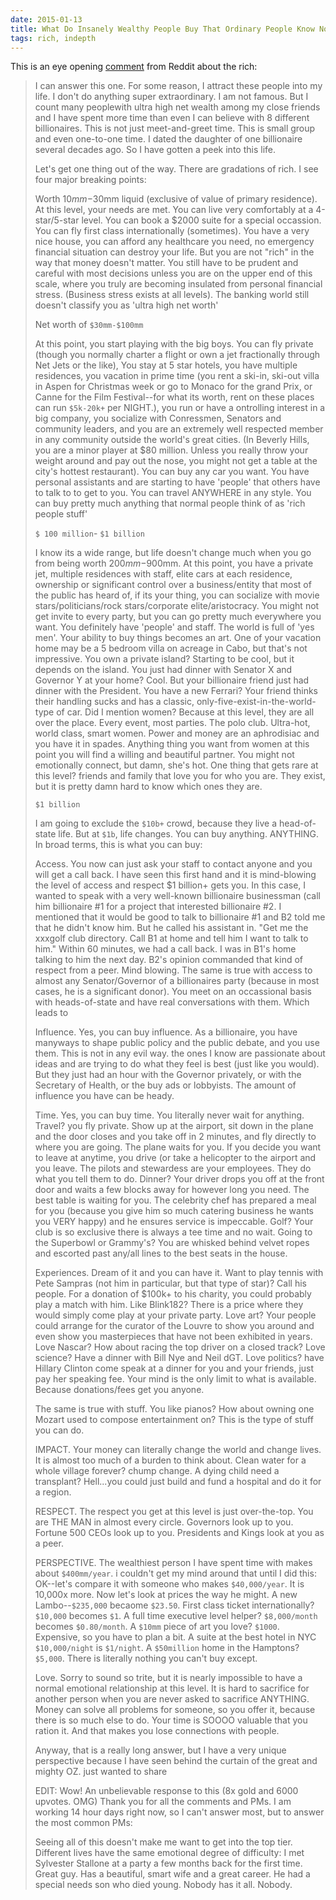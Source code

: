 ```yaml
---
date: 2015-01-13
title: What Do Insanely Wealthy People Buy That Ordinary People Know Nothing About
tags: rich, indepth
---
```


This is an eye opening [comment](https://www.reddit.com/r/AskReddit/comments/2s9u0s/what_do_insanely_wealthy_people_buy_that_ordinary/cnnmca8/) from Reddit about the rich: 

> I can answer this one. For some reason, I attract these people into my life. I don't do anything super extraordinary. I am not famous. But I count many peoplewith ultra high net wealth among my close friends and I have spent more time than even I can believe with 8 different billionaires. This is not just meet-and-greet time. This is small group and even one-to-one time. I dated the daughter of one billionaire several decades ago. So I have gotten a peek into this life.
> 
> Let's get one thing out of the way. There are gradations of rich. I see four major breaking points:
> 
> Worth $10mm-$30mm liquid (exclusive of value of primary residence). At this level, your needs are met. You can live very comfortably at a 4-star/5-star level. You can book a $2000 suite for a special occassion. You can fly first class internationally (sometimes). You have a very nice house, you can afford any healthcare you need, no emergency financial situation can destroy your life. But you are not "rich" in the way that money doesn't matter. You still have to be prudent and careful with most decisions unless you are on the upper end of this scale, where you truly are becoming insulated from personal financial stress. (Business stress exists at all levels). The banking world still doesn't classify you as 'ultra high net worth'
> 
> Net worth of `$30mm-$100mm`
> 
> At this point, you start playing with the big boys. You can fly private (though you normally charter a flight or own a jet fractionally through Net Jets or the like), You stay at 5 star hotels, you have multiple residences, you vacation in prime time (you rent a ski-in, ski-out villa in Aspen for Christmas week or go to Monaco for the grand Prix, or Canne for the Film Festival--for what its worth, rent on these places can run `$5k-20k+` per NIGHT.), you run or have a ontrolling interest in a big company, you socialize with Conressmen, Senators and community leaders, and you are an extremely well respected member in any community outside the world's great cities. (In Beverly Hills, you are a minor player at $80 million. Unless you really throw your weight around and pay out the nose, you might not get a table at the city's hottest restaurant). You can buy any car you want. You have personal assistants and are starting to have 'people' that others have to talk to to get to you. You can travel ANYWHERE in any style. You can buy pretty much anything that normal people think of as 'rich people stuff'
> 
> `$ 100 million`- `$1 billion`
> 
> I know its a wide range, but life doesn't change much when you go from being worth $200mm-$900mm. At this point, you have a private jet, multiple residences with staff, elite cars at each residence, ownership or significant control over a business/entity that most of the public has heard of, if its your thing, you can socialize with movie stars/politicians/rock stars/corporate elite/aristocracy. You might not get invite to every party, but you can go pretty much everywhere you want. You definitely have 'people' and staff. The world is full of 'yes men'. Your ability to buy things becomes an art. One of your vacation home may be a 5 bedroom villa on acreage in Cabo, but that's not impressive. You own a private island? Starting to be cool, but it depends on the island. You just had dinner with Senator X and Governor Y at your home? Cool. But your billionaire friend just had dinner with the President. You have a new Ferrari? Your friend thinks their handling sucks and has a classic, only-five-exist-in-the-world-type of car. Did I mention women? Because at this level, they are all over the place. Every event, most parties. The polo club. Ultra-hot, world class, smart women. Power and money are an aphrodisiac and you have it in spades. Anything thing you want from women at this point you will find a willing and beautiful partner. You might not emotionally connect, but damn, she's hot. One thing that gets rare at this level? friends and family that love you for who you are. They exist, but it is pretty damn hard to know which ones they are.
> 
> `$1 billion`
> 
> I am going to exclude the `$10b+` crowd, because they live a head-of-state life. But at `$1b`, life changes. You can buy anything. ANYTHING. In broad terms, this is what you can buy:
> 
> Access. You now can just ask your staff to contact anyone and you will get a call back. I have seen this first hand and it is mind-blowing the level of access and respect $1 billion+ gets you. In this case, I wanted to speak with a very well-known billionaire businessman (call him billionaire #1 for a project that interested billionaire #2. I mentioned that it would be good to talk to billionaire #1 and B2 told me that he didn't know him. But he called his assistant in. "Get me the xxxgolf club directory. Call B1 at home and tell him I want to talk to him." Within 60 minutes, we had a call back. I was in B1's home talking to him the next day. B2's opinion commanded that kind of respect from a peer. Mind blowing. The same is true with access to almost any Senator/Governor of a billionaires party (because in most cases, he is a significant donor). You meet on an occassional basis with heads-of-state and have real conversations with them. Which leads to
> 
> Influence. Yes, you can buy influence. As a billionaire, you have manyways to shape public policy and the public debate, and you use them. This is not in any evil way. the ones I know are passionate about ideas and are trying to do what they feel is best (just like you would). But they just had an hour with the Governor privately, or with the Secretary of Health, or the buy ads or lobbyists. The amount of influence you have can be heady.
> 
> Time. Yes, you can buy time. You literally never wait for anything. Travel? you fly private. Show up at the airport, sit down in the plane and the door closes and you take off in 2 minutes, and fly directly to where you are going. The plane waits for you. If you decide you want to leave at anytime, you drive (or take a helicopter to the airport and you leave. The pilots and stewardess are your employees. They do what you tell them to do. Dinner? Your driver drops you off at the front door and waits a few blocks away for however long you need. The best table is waiting for you. The celebrity chef has prepared a meal for you (because you give him so much catering business he wants you VERY happy) and he ensures service is impeccable. Golf? Your club is so exclusive there is always a tee time and no wait. Going to the Superbowl or Grammy's? You are whisked behind velvet ropes and escorted past any/all lines to the best seats in the house.
> 
> Experiences. Dream of it and you can have it. Want to play tennis with Pete Sampras (not him in particular, but that type of star)? Call his people. For a donation of $100k+ to his charity, you could probably play a match with him. Like Blink182? There is a price where they would simply come play at your private party. Love art? Your people could arrange for the curator of the Louvre to show you around and even show you masterpieces that have not been exhibited in years. Love Nascar? How about racing the top driver on a closed track? Love science? Have a dinner with Bill Nye and Neil dGT. Love politics? have Hillary Clinton come speak at a dinner for you and your friends, just pay her speaking fee. Your mind is the only limit to what is available. Because donations/fees get you anyone.
> 
> The same is true with stuff. You like pianos? How about owning one Mozart used to compose entertainment on? This is the type of stuff you can do.
> 
> IMPACT. Your money can literally change the world and change lives. It is almost too much of a burden to think about. Clean water for a whole village forever? chump change. A dying child need a transplant? Hell...you could just build and fund a hospital and do it for a region.
> 
> RESPECT. The respect you get at this level is just over-the-top. You are THE MAN in almost every circle. Governors look up to you. Fortune 500 CEOs look up to you. Presidents and Kings look at you as a peer.
> 
> PERSPECTIVE. The wealthiest person I have spent time with makes about `$400mm/year`. i couldn't get my mind around that until I did this: OK--let's compare it with someone who makes `$40,000/year`. It is 10,000x more. Now let's look at prices the way he might. A new Lambo--`$235,000` becaome `$23.50`. First class ticket internationally? `$10,000` becomes `$1`. A full time executive level helper? `$8,000/month` becomes `$0.80/month`. A `$10mm` piece of art you love? `$1000`. Expensive, so you have to plan a bit. A suite at the best hotel in NYC `$10,000/night` is `$1/night`. A `$50million` home in the Hamptons? `$5,000`. There is literally nothing you can't buy except.
> 
> Love. Sorry to sound so trite, but it is nearly impossible to have a normal emotional relationship at this level. It is hard to sacrifice for another person when you are never asked to sacrifice ANYTHING. Money can solve all problems for someone, so you offer it, because there is so much else to do. Your time is SOOOO valuable that you ration it. And that makes you lose connections with people.
> 
> Anyway, that is a really long answer, but I have a very unique perspective because I have seen behind the curtain of the great and mighty OZ. just wanted to share
> 
> EDIT: Wow! An unbelievable response to this (8x gold and 6000 upvotes. OMG) Thank you for all the comments and PMs. I am working 14 hour days right now, so I can't answer most, but to answer the most common PMs:
> 
> Seeing all of this doesn't make me want to get into the top tier. Different lives have the same emotional degree of difficulty: I met Sylvester Stallone at a party a few months back for the first time. Great guy. Has a beautiful, smart wife and a great career. He had a special needs son who died young. Nobody has it all. Nobody.